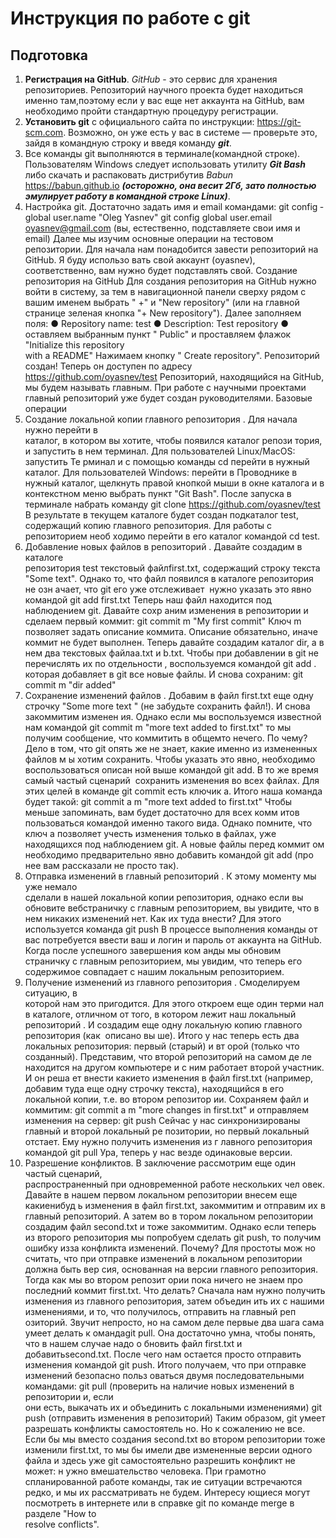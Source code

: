 # Инструкция по работе с git 
## Подготовка 
1. **Регистрация на GitHub**. *GitHub* -­ это сервис для хранения репозиториев. Репозиторий научного проекта будет находиться именно там,поэтому если у вас еще нет аккаунта на GitHub, вам необходимо пройти стандартную процедуру регистрации. 
2. **Установить git** с официального сайта по инструкции: https://git-scm.com. Возможно, он уже есть у вас в системе — проверьте это, зайдя в командную строку и введя команду __*git*__.
3. Все команды git выполняются в терминале(командной строке). Пользователям Windows следует использовать утилиту __*Git Bash*__ либо скачать и распаковать дистрибутив *Babun* https://babun.github.io _**(осторожно, она весит 2Гб, зато полностью эмулирует работу в командной строке Linux)**_. 
4. Настройка git. Достаточно задать имя и email командами: 
    git config ­­global user.name "Oleg Yasnev" 
    git config ­­global user.email oyasnev@gmail.com
(вы, естественно, подставляете свои имя и email) 
Далее мы изучим основные операции на тестовом репозитории.                       Для начала нам
понадобится завести репозиторий на GitHub. Я буду использо                       вать свой аккаунт (oyasnev),
соответственно, вам нужно будет подставлять свой. 
Создание репозитория на GitHub 
Для создания репозитория на GitHub нужно войти в систему, за                         тем в навигационной
панели сверху рядом с вашим именем выбрать "                   +" и "New repository" (или на главной        
странице зеленая кнопка "+ New repository"). Далее заполняем поля: 
● Repository name: test 
● Description: Test repository 
● оставляем выбранным пункт "               Public" и проставляем флажок "Initialize this repository      
with a README" 
Нажимаем кнопку "     Create repository". Репозиторий создан! Теперь он доступен по адресу                
https://github.com/oyasnev/test 
Репозиторий, находящийся на GitHub, мы будем называть                       главным. При работе с
научными проектами главный репозиторий уже будет создан руководителями. 
Базовые операции 
1. Создание локальной копии главного репозитория         . Для начала нужно перейти в            
каталог, в котором вы хотите, чтобы появился каталог репози                         тория, и запустить в
нем терминал. Для пользователей Linux/MacOS: запустить Те                     рминал и с помощью
команды                       cd перейти в нужный каталог. Для пользователей Windows: перейти в
Проводнике в нужный каталог, щелкнуть правой кнопкой мыши в                           окне каталога и в
контекстном меню выбрать пункт "Git Bash". 
После запуска в терминале набрать команду 
    git clone https://github.com/oyasnev/test 
В результате в текущем каталоге будет создан подкаталог                     test, содержащий
копию главного репозитория. Для работы с репозиторием необ                       ходимо перейти в его
каталог командой cd test. 
2. Добавление новых файлов в репозиторий         . Давайте создадим в каталоге          
репозитория                 test текстовый файлfirst.txt, содержащий строку текста "Some
text". Однако то, что файл появился в каталоге репозитория не озн                             ачает, что git его
уже отслеживает ­ нужно указать это явно командой 
    git add first.txt 
Теперь наш файл находится под наблюдением git. Давайте сохр                       аним изменения в
репозитории и сделаем первый коммит: 
    git commit ­m "My first commit" 
Ключ                   ­m позволяет задать описание коммита. Описание обязательно, иначе
коммит не будет выполнен. 
Теперь давайте создадим каталог                           dir, а в нем два текстовых файлаa.txt и
b.txt. Чтобы при добавлении в git не перечислять их по отдельности                      ,
воспользуемся командой 
    git add .
которая добавляет в git все новые файлы. И снова сохраним: 
    git commit ­m "dir added"
3. Сохранение изменений файлов     . Добавим в файл                 first.txt еще одну строчку
"Some more text     " (не забудьте сохранить файл!). И снова закоммитим изменен                   ия.
Однако если мы воспользуемся известной нам командой
    git commit ­m "more text added to first.txt"
то мы получим сообщение, что коммитить в общем­то нечего. По                           чему? Дело в том,
что git опять же не знает, какие именно из измененных файлов м                             ы хотим сохранить.
Чтобы указать это явно, необходимо воспользоваться описан                   ной выше командой
git add. В то же время самый частый сценарий ­ сохранить изменения во                           всех
файлах. Для этих целей в команде git commit есть ключик ­a. 
Итого наша команда будет такой: 
    git commit ­a ­m "more text added to first.txt"
Чтобы меньше запоминать, вам будет достаточно для всех комм                     итов пользоваться
командой именно такого вида. 
Однако помните, что ключ                         ­a позволяет учесть изменения только в файлах, уже
находящихся под наблюдением git. А новые файлы перед коммит                     ом необходимо
предварительно явно добавить командой         git add            (про нее вам рассказали не
просто так). 
4. Отправка изменений в главный репозиторий         . К этому моменту мы уже немало              
сделали в нашей локальной копии репозитория, однако если вы                     обновите
веб­страничку с главным репозиторием, вы увидите, что в нем                       никаких изменений
нет. Как их туда внести? Для этого используется команда 
    git push
В процессе выполнения команды от вас потребуется ввести ваш                         и логин и пароль
от аккаунта на GitHub. Когда после успешного завершения ком                       анды мы обновим
страничку с главным репозиторием, мы увидим, что теперь его                     содержимое
совпадает с нашим локальным репозиторием. 
5. Получение изменений из главного репозитория         . Смоделируем ситуацию, в        
которой нам это пригодится. Для этого откроем еще один терми                         нал в каталоге,
отличном от того, в котором лежит наш локальный репозиторий                         . И создадим еще
одну локальную копию главного репозитория (как ­ описано вы                         ше). Итого у нас
теперь есть два локальных репозитория: первый (старый) и вт                       орой (только что
созданный). Представим, что второй репозиторий на самом де                     ле находится на
другом компьютере и с ним работает второй участник. И он реша                           ет внести какие­то
изменения в файл                       first.txt (например, добавим туда еще одну строчку текста),
находящийся в его локальной копии, т.е. во втором репозитор                       ии. Сохраняем файл
и коммитим: 
    git commit ­a ­m "more changes in first.txt"
и отправляем изменения на сервер: 
    git push
Сейчас у нас синхронизированы главный и второй локальный ре                     позитории, но
первый локальный отстает. Ему нужно получить изменения из г                   лавного
репозитория командой 
    git pull
Ура, теперь у нас везде одинаковые версии. 
6. Разрешение конфликтов. В заключение рассмотрим еще один частый сценарий,                
распространенный при одновременной работе нескольких чел                 овек. Давайте в
нашем первом локальном репозитории внесем еще какие­нибуд                     ь изменения в файл
first.txt, закоммитим и отправим их в главный репозиторий. А затем во в                         тором
локальном репозитории создадим файл                   second.txt и тоже закоммитим. Однако
если теперь из второго репозитория мы попробуем сделать                git push, то получим      
ошибку из­за конфликта изменений. Почему? Для простоты мож                       но считать, что при
отправке изменений в локальном репозитории должна быть вер                     сия, основанная на
версии главного репозитория. Тогда как мы во втором репозит                         ории пока ничего не
знаем про последний коммит                     first.txt. Что делать? Сначала нам нужно
получить изменения из главного репозитория, затем объедин                     ить их с нашими
изменениями, и то, что получилось, отправить на главный реп                     озиторий. Звучит
непросто, но на самом деле первые два шага сама умеет делать к                         омандаgit
pull. Она достаточно умна, чтобы понять, что в нашем случае надо о                         бновить
файл                     first.txt и добавитьsecond.txt. После чего нам остается просто
отправить изменения командой git push. 
Итого получаем, что при отправке изменений безопасно польз                   оваться двумя
последовательными командами: 
git pull (проверить на наличие новых изменений в репозитории и, если                  
они есть, выкачать их и объединить с локальными изменениями)
    git push  (отправить изменения в репозиторий)
Таким образом, git умеет разрешать конфликты самостоятель                     но. Но к сожалению
не все. Если бы мы вместо создания                         second.txt во втором репозитории тоже
изменили                         first.txt, то мы бы имели две измененные версии одного файла и
здесь уже git самостоятельно разрешить конфликт не может: н                     ужно вмешательство
человека. При грамотно спланированной работе команды, так                 ие ситуации
встречаются редко, и мы их рассматривать не будем. Интересу                     ющиеся могут
посмотреть в интернете или в справке git по команде                         merge в разделе "How to   
resolve conflicts". 